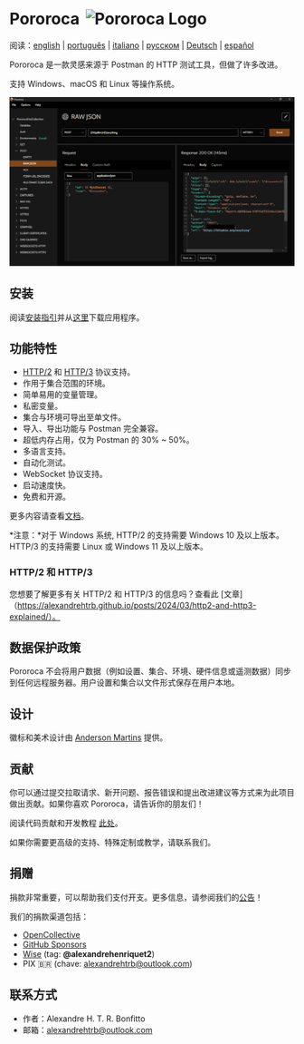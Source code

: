 <h1>Pororoca <img style="margin: 4px 0 0 4px" height="32" src="pororoca.png" alt="Pororoca Logo"/></h1>

阅读：[english](README.md) | [português](README_pt.md) | [italiano](README_it.md) | [русском](README_ru.md) | [Deutsch](README_de.md) | [español](README_es.md)

Pororoca 是一款灵感来源于 Postman 的 HTTP 测试工具，但做了许多改进。

支持 Windows、macOS 和 Linux 等操作系统。

![ExampleScreen](./misc/example_screen_en.png)

## 安装

阅读[安装指引](https://pororoca.io/docs/installation)并从[这里](https://github.com/alexandrehtrb/Pororoca/releases)下载应用程序。

## 功能特性

* [HTTP/2](https://http2.github.io/) 和 [HTTP/3](https://developers.cloudflare.com/http3/) 协议支持。
* 作用于集合范围的环境。
* 简单易用的变量管理。
* 私密变量。
* 集合与环境可导出至单文件。
* 导入、导出功能与 Postman 完全兼容。
* 超低内存占用，仅为 Postman 的 30% ~ 50%。
* 多语言支持。
* 自动化测试。
* WebSocket 协议支持。
* 启动速度快。
* 免费和开源。

更多内容请查看[文档](https://pororoca.io/docs/)。

*注意：*对于 Windows 系统, HTTP/2 的支持需要 Windows 10 及以上版本。HTTP/3 的支持需要 Linux 或 Windows 11 及以上版本。

### HTTP/2 和 HTTP/3

您想要了解更多有关 HTTP/2 和 HTTP/3 的信息吗？查看此 [文章]（https://alexandrehtrb.github.io/posts/2024/03/http2-and-http3-explained/）。

## 数据保护政策

Pororoca 不会将用户数据（例如设置、集合、环境、硬件信息或遥测数据）同步到任何远程服务器。用户设置和集合以文件形式保存在用户本地。

## 设计

徽标和美术设计由 [Anderson Martins](https://www.behance.net/am-dsgn) 提供。

## 贡献

你可以通过提交拉取请求、新开问题、报告错误和提出改进建议等方式来为此项目做出贡献。如果你喜欢 Pororoca，请告诉你的朋友们！

阅读代码贡献和开发教程 [此处](CONTRIBUTING.md)。

如果你需要更高级的支持、特殊定制或教学，请联系我们。

## 捐赠

捐款非常重要，可以帮助我们支付开支。更多信息，请参阅我们的[公告](https://github.com/alexandrehtrb/Pororoca/discussions/159)！

我们的捐款渠道包括：

- [OpenCollective](https://opencollective.com/pororoca)
- [GitHub Sponsors](https://github.com/sponsors/alexandrehtrb)
- [Wise](https://wise.com/pay/me/alexandrehenriquet2) (tag: **@alexandrehenriquet2**)
- PIX 🇧🇷 (chave: alexandrehtrb@outlook.com)

## 联系方式

* 作者：Alexandre H. T. R. Bonfitto
* 邮箱：alexandrehtrb@outlook.com
